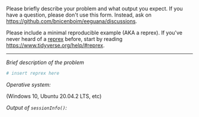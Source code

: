Please briefly describe your problem and what output you expect. If you have a question, please don't use this form. Instead, ask on https://github.com/bnicenboim/eeguana/discussions.

Please include a minimal reproducible example (AKA a reprex). If you've never heard of a [reprex](http://reprex.tidyverse.org/) before, start by reading <https://www.tidyverse.org/help/#reprex>.

---

*Brief description of the problem*

```r
# insert reprex here
```

*Operative system:*

(Windows 10, Ubuntu 20.04.2 LTS, etc) 

*Output of `sessionInfo()`:*

```

```
